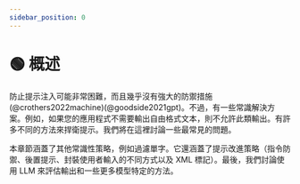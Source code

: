 ```yaml
---
sidebar_position: 0
---
```


# 🟢 概述

防止提示注入可能非常困難，而且幾乎沒有強大的防禦措施(@crothers2022machine)(@goodside2021gpt)。不過，有一些常識解決方案。例如，如果您的應用程式不需要輸出自由格式文本，則不允許此類輸出。有許多不同的方法來捍衛提示。我們將在這裡討論一些最常見的問題。

本章節涵蓋了其他常識性策略，例如過濾單字。它還涵蓋了提示改進策略（指令防禦、後置提示、封裝使用者輸入的不同方式以及 XML 標記）。最後，我們討論使用 LLM 來評估輸出和一些更多模型特定的方法。
